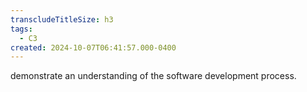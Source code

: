 ```yaml
---
transcludeTitleSize: h3
tags:
  - C3
created: 2024-10-07T06:41:57.000-0400
---
```

demonstrate an understanding of the software development process.